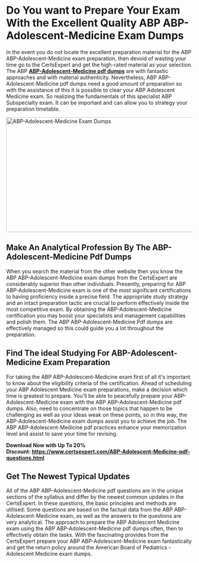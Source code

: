 <h1><strong>Do You want to Prepare Your Exam With the Excellent Quality ABP ABP-Adolescent-Medicine Exam Dumps</strong></h1>
<p>In the event you do not locate the excellent preparation material for the ABP ABP-Adolescent-Medicine exam preparation, then devoid of wasting your time go to the CertsExpert and get the high-rated material as your selection. The ABP&nbsp;<strong><a href="https://www.certsexpert.com/ABP-Adolescent-Medicine-pdf-questions.html">ABP-Adolescent-Medicine pdf dumps</a></strong> are with fantastic approaches and with material authenticity. Nevertheless, ABP ABP-Adolescent-Medicine pdf dumps need a good amount of preparation so with the assistance of this it is possible to clear your ABP Adolescent Medicine exam. So realizing the fundamentals of this specialist ABP Subspecialty exam. It can be important and can allow you to strategy your preparation timetable.</p>
<p><img src="https://i.ibb.co/b769m5f/Copy-of-Copy-of-Copy-of-Copy-of-Copy-of-Minimalist-Business-You-Tube-Thumbnail-5.png" alt="ABP-Adolescent-Medicine Exam Dumps" width="550" height="309" /></p>
<h2><strong>Make An Analytical Profession By The ABP-Adolescent-Medicine Pdf Dumps</strong></h2>
<p>When you search the material from the other website then you know the ABP ABP-Adolescent-Medicine exam dumps from the CertsExpert are considerably superior than other individuals. Presently, preparing for ABP ABP-Adolescent-Medicine exam is one of the most significant certifications to having proficiency inside a precise field. The appropriate study strategy and an intact preparation tactic are crucial to perform effectively inside the most competitive exam. By obtaining the ABP-Adolescent-Medicine certification you may boost your specialists and management capabilities and polish them. The ABP ABP-Adolescent-Medicine Pdf dumps are effectively managed so this could guide you a lot throughout the preparation.&nbsp;</p>
<h2><strong>Find The ideal Studying For ABP-Adolescent-Medicine Exam Preparation</strong></h2>
<p>For taking the ABP ABP-Adolescent-Medicine exam first of all it's important to know about the eligibility criteria of the certification. Ahead of scheduling your ABP Adolescent Medicine exam preparations, make a decision which time is greatest to prepare. You'll be able to peacefully prepare your ABP-Adolescent-Medicine exam with the ABP ABP-Adolescent-Medicine pdf dumps. Also, need to concentrate on those topics that happen to be challenging as well as your ideas weak on these points, so in this way, the ABP-Adolescent-Medicine exam dumps assist you to achieve the job. The ABP ABP-Adolescent-Medicine pdf practices enhance your memorization level and assist to save your time for revising.</p>
<p><strong>Download Now with Up To 20% Discount:&nbsp;<a href="https://www.certsexpert.com/ABP-Adolescent-Medicine-pdf-questions.html">https://www.certsexpert.com/ABP-Adolescent-Medicine-pdf-questions.html</a></strong></p>
<h2><strong>Get The Newest Typical Updates</strong></h2>
<p>All of the ABP ABP-Adolescent-Medicine pdf questions are in the unique sections of the syllabus and differ by the newest common updates in the CertsExpert. In these questions, the basic principles and methods are utilised. Some questions are based on the factual data from the ABP ABP-Adolescent-Medicine exam, as well as the answers to the questions are very analytical. The approach to prepare the ABP Adolescent Medicine exam using the ABP ABP-Adolescent-Medicine pdf dumps often, then to effectively obtain the tasks. With the fascinating provides from the CertsExpert prepare your ABP ABP-Adolescent-Medicine exam fantastically and get the return policy around the American Board of Pediatrics - Adolescent Medicine exam dumps.</p>
